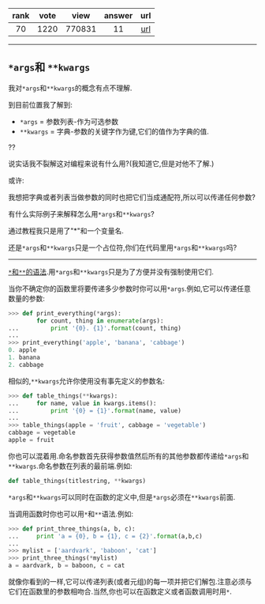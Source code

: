 
| rank | vote | view | answer | url |
|:-:|:-:|:-:|:-:|:-:|
|70|1220|770831|11| [url](http://stackoverflow.com/questions/3394835/args-and-kwargs) |
***

## `*args`和 `**kwargs`

我对`*args`和`**kwargs`的概念有点不理解.

到目前位置我了解到:

* `*args` = 参数列表-作为可选参数
* `**kwargs` = 字典-参数的关键字作为键,它们的值作为字典的值.

??

说实话我不裂解这对编程来说有什么用?(我知道它,但是对他不了解.)

或许:

我想把字典或者列表当做参数的同时也把它们当成通配符,所以可以传递任何参数?

有什么实际例子来解释怎么用`*args`和`**kwargs`?

通过教程我只是用了"*"和一个变量名.

还是`*args`和`**kwargs`只是一个占位符,你们在代码里用`*args`和`**kwargs`吗?

***

[`*`和`**`的语法](http://docs.python.org/tutorial/controlflow.html#arbitrary-argument-lists).用`*args`和`**kwargs`只是为了方便并没有强制使用它们.

当你不确定你的函数里将要传递多少参数时你可以用`*args`.例如,它可以传递任意数量的参数:

```python
>>> def print_everything(*args):
        for count, thing in enumerate(args):
...         print '{0}. {1}'.format(count, thing)
...
>>> print_everything('apple', 'banana', 'cabbage')
0. apple
1. banana
2. cabbage
```

相似的,`**kwargs`允许你使用没有事先定义的参数名:

```python
>>> def table_things(**kwargs):
...     for name, value in kwargs.items():
...         print '{0} = {1}'.format(name, value)
...
>>> table_things(apple = 'fruit', cabbage = 'vegetable')
cabbage = vegetable
apple = fruit
```

你也可以混着用.命名参数首先获得参数值然后所有的其他参数都传递给`*args`和`**kwargs`.命名参数在列表的最前端.例如:

```python
def table_things(titlestring, **kwargs)
```

`*args`和`**kwargs`可以同时在函数的定义中,但是`*args`必须在`**kwargs`前面.

当调用函数时你也可以用`*`和`**`语法.例如:

```python
>>> def print_three_things(a, b, c):
...     print 'a = {0}, b = {1}, c = {2}'.format(a,b,c)
...
>>> mylist = ['aardvark', 'baboon', 'cat']
>>> print_three_things(*mylist)
a = aardvark, b = baboon, c = cat
```

就像你看到的一样,它可以传递列表(或者元组)的每一项并把它们解包.注意必须与它们在函数里的参数相吻合.当然,你也可以在函数定义或者函数调用时用`*`.
